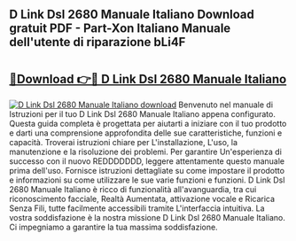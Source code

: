 ## D Link Dsl 2680 Manuale Italiano Download gratuit PDF - Part-Xon Italiano Manuale dell'utente di riparazione bLi4F

# <h2><a href="http://dfesqu.blite.top/?on=D+Link+Dsl+2680+Manuale+Italiano">🔗Download 👉🔴 D Link Dsl 2680 Manuale Italiano</a></h2>

[![D Link Dsl 2680 Manuale Italiano download](https://i.imgur.com/lujVjoI.png)](http://dfesqu.blite.top/?on=D+Link+Dsl+2680+Manuale+Italiano)
Benvenuto nel manuale di Istruzioni per il tuo D Link Dsl 2680 Manuale Italiano appena configurato. Questa guida completa è progettata per aiutarti a iniziare con il tuo prodotto e darti una comprensione approfondita delle sue caratteristiche, funzioni e capacità. Troverai istruzioni chiare per L'installazione, L'uso, la manutenzione e la risoluzione dei problemi. Per garantire Un'esperienza di successo con il nuovo REDDDDDDD, leggere attentamente questo manuale prima dell'uso. Fornisce istruzioni dettagliate su come impostare il prodotto e informazioni su come utilizzare le sue varie funzioni e funzioni. D Link Dsl 2680 Manuale Italiano è ricco di funzionalità all'avanguardia, tra cui riconoscimento facciale, Realtà Aumentata, attivazione vocale e Ricarica Senza Fili, tutte facilmente accessibili tramite L'interfaccia intuitiva. La vostra soddisfazione è la nostra missione D Link Dsl 2680 Manuale Italiano. Ci impegniamo a garantire la tua massima soddisfazione.
